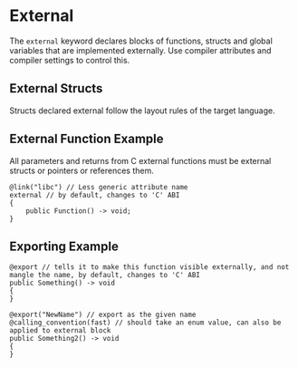 # External

The `external` keyword declares blocks  of functions, structs and global variables that are implemented externally.  Use compiler attributes and compiler settings to control this.

## External Structs

Structs declared external follow the layout rules of the target language.

## External Function Example

All parameters and returns from C external functions must be external structs or pointers or references them.

	@link("libc") // Less generic attribute name
	external // by default, changes to 'C' ABI
	{
		public Function() -> void;
	}
	
## Exporting Example

	@export // tells it to make this function visible externally, and not mangle the name, by default, changes to 'C' ABI
	public Something() -> void
	{
	}
	
	@export("NewName") // export as the given name
	@calling_convention(fast) // should take an enum value, can also be applied to external block
	public Something2() -> void
	{
	}